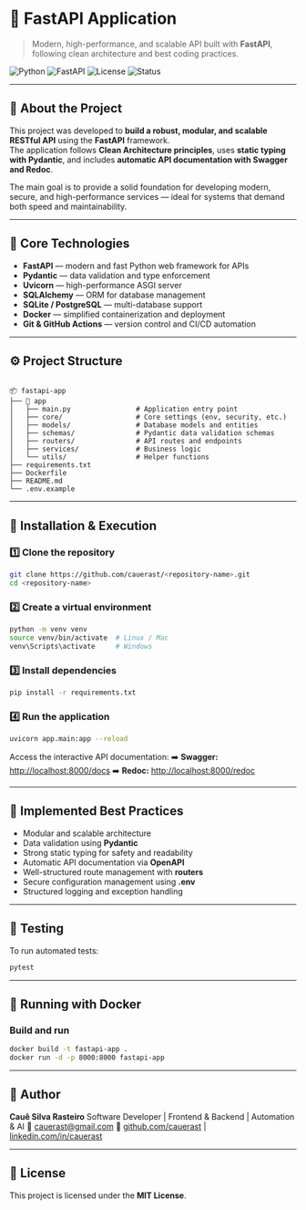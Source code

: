 # 🚀 FastAPI Application

> Modern, high-performance, and scalable API built with **FastAPI**, following clean architecture and best coding practices.

![Python](https://img.shields.io/badge/Python-3.11+-blue.svg?style=flat-square&logo=python)
![FastAPI](https://img.shields.io/badge/FastAPI-0.110+-009688.svg?style=flat-square&logo=fastapi)
![License](https://img.shields.io/badge/license-MIT-green.svg?style=flat-square)
![Status](https://img.shields.io/badge/status-Active-success.svg?style=flat-square)

---

## 📘 About the Project

This project was developed to **build a robust, modular, and scalable RESTful API** using the **FastAPI** framework.  
The application follows **Clean Architecture principles**, uses **static typing with Pydantic**, and includes **automatic API documentation with Swagger and Redoc**.

The main goal is to provide a solid foundation for developing modern, secure, and high-performance services — ideal for systems that demand both speed and maintainability.

---

## 🧠 Core Technologies

- **FastAPI** — modern and fast Python web framework for APIs  
- **Pydantic** — data validation and type enforcement  
- **Uvicorn** — high-performance ASGI server  
- **SQLAlchemy** — ORM for database management  
- **SQLite / PostgreSQL** — multi-database support  
- **Docker** — simplified containerization and deployment  
- **Git & GitHub Actions** — version control and CI/CD automation  

---

## ⚙️ Project Structure

```

📦 fastapi-app
├── 📁 app
│   ├── main.py                # Application entry point
│   ├── core/                  # Core settings (env, security, etc.)
│   ├── models/                # Database models and entities
│   ├── schemas/               # Pydantic data validation schemas
│   ├── routers/               # API routes and endpoints
│   ├── services/              # Business logic
│   └── utils/                 # Helper functions
├── requirements.txt
├── Dockerfile
├── README.md
└── .env.example

````

---

## 🧩 Installation & Execution

### 1️⃣ Clone the repository

```bash
git clone https://github.com/cauerast/<repository-name>.git
cd <repository-name>
````

### 2️⃣ Create a virtual environment

```bash
python -m venv venv
source venv/bin/activate  # Linux / Mac
venv\Scripts\activate     # Windows
```

### 3️⃣ Install dependencies

```bash
pip install -r requirements.txt
```

### 4️⃣ Run the application

```bash
uvicorn app.main:app --reload
```

Access the interactive API documentation:
➡️ **Swagger:** [http://localhost:8000/docs](http://localhost:8000/docs)
➡️ **Redoc:** [http://localhost:8000/redoc](http://localhost:8000/redoc)

---

## 🧱 Implemented Best Practices

* Modular and scalable architecture
* Data validation using **Pydantic**
* Strong static typing for safety and readability
* Automatic API documentation via **OpenAPI**
* Well-structured route management with **routers**
* Secure configuration management using **.env**
* Structured logging and exception handling

---

## 🧪 Testing

To run automated tests:

```bash
pytest
```

---

## 🐳 Running with Docker

### Build and run

```bash
docker build -t fastapi-app .
docker run -d -p 8000:8000 fastapi-app
```

---

## 🧠 Author

**Cauê Silva Rasteiro**
Software Developer | Frontend & Backend | Automation & AI
📧 [cauerast@gmail.com](mailto:cauerast@gmail.com)
🔗 [github.com/cauerast](https://github.com/cauerast) | [linkedin.com/in/cauerast](https://www.linkedin.com/in/cauerast/)

---

## 📜 License

This project is licensed under the **MIT License**.
